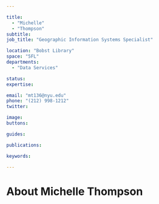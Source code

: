 ```yaml
---

title:
  - "Michelle"
  - "Thompson"
subtitle: 
job_title: "Geographic Information Systems Specialist"

location: "Bobst Library"
space: "5FL"
departments:
  - "Data Services"

status: 
expertise:

email: "mt136@nyu.edu"
phone: "(212) 998-1212"
twitter: 

image: 
buttons:

guides:

publications:

keywords:

---
```


# About Michelle Thompson


